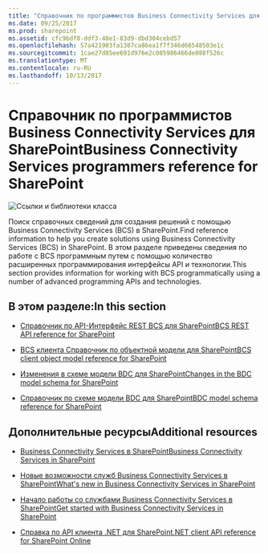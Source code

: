 ```yaml
---
title: "Справочник по программистов Business Connectivity Services для SharePoint"
ms.date: 09/25/2017
ms.prod: sharepoint
ms.assetid: cfc9bdf8-ddf3-40e1-83d9-dbd304cebd57
ms.openlocfilehash: 57a421903fa1307ca86ea1f7f346d66548503e1c
ms.sourcegitcommit: 1cae27d85ee691d976e2c085986466de088f526c
ms.translationtype: MT
ms.contentlocale: ru-RU
ms.lasthandoff: 10/13/2017
---
```

# <a name="business-connectivity-services-programmers-reference-for-sharepoint"></a><span data-ttu-id="862ca-102">Справочник по программистов Business Connectivity Services для SharePoint</span><span class="sxs-lookup"><span data-stu-id="862ca-102">Business Connectivity Services programmers reference for SharePoint</span></span>

  
    
    
![Ссылки и библиотеки класса](../images/mod_icon_badge_reference.png)
  
    
    

  
    
    

  
    
    
<span data-ttu-id="862ca-104">Поиск справочных сведений для создания решений с помощью Business Connectivity Services (BCS) в SharePoint.</span><span class="sxs-lookup"><span data-stu-id="862ca-104">Find reference information to help you create solutions using Business Connectivity Services (BCS) in SharePoint.</span></span>
<span data-ttu-id="862ca-105">В этом разделе приведены сведения по работе с BCS программным путем с помощью количество расширенных программирования интерфейсы API и технологии.</span><span class="sxs-lookup"><span data-stu-id="862ca-105">This section provides information for working with BCS programmatically using a number of advanced programming APIs and technologies.</span></span>
  
    
    


## <a name="in-this-section"></a><span data-ttu-id="862ca-106">В этом разделе:</span><span class="sxs-lookup"><span data-stu-id="862ca-106">In this section</span></span>


-  [<span data-ttu-id="862ca-107">Справочник по API-Интерфейс REST BCS для SharePoint</span><span class="sxs-lookup"><span data-stu-id="862ca-107">BCS REST API reference for SharePoint</span></span>](bcs-rest-api-reference-for-sharepoint.md)
    
  
-  [<span data-ttu-id="862ca-108">BCS клиента Справочник по объектной модели для SharePoint</span><span class="sxs-lookup"><span data-stu-id="862ca-108">BCS client object model reference for SharePoint</span></span>](bcs-client-object-model-reference-for-sharepoint.md)
    
  
-  [<span data-ttu-id="862ca-109">Изменения в схеме модели BDC для SharePoint</span><span class="sxs-lookup"><span data-stu-id="862ca-109">Changes in the BDC model schema for SharePoint</span></span>](changes-in-the-bdc-model-schema-for-sharepoint.md)
    
  
-  [<span data-ttu-id="862ca-110">Справочник по схеме модели BDC для SharePoint</span><span class="sxs-lookup"><span data-stu-id="862ca-110">BDC model schema reference for SharePoint</span></span>](bdc-model-schema-reference-for-sharepoint.md)
    
  

## <a name="additional-resources"></a><span data-ttu-id="862ca-111">Дополнительные ресурсы</span><span class="sxs-lookup"><span data-stu-id="862ca-111">Additional resources</span></span>


-  [<span data-ttu-id="862ca-112">Business Connectivity Services в SharePoint</span><span class="sxs-lookup"><span data-stu-id="862ca-112">Business Connectivity Services in SharePoint</span></span>](business-connectivity-services-in-sharepoint.md)
    
  
-  [<span data-ttu-id="862ca-113">Новые возможности служб Business Connectivity Services в SharePoint</span><span class="sxs-lookup"><span data-stu-id="862ca-113">What's new in Business Connectivity Services in SharePoint</span></span>](what-s-new-in-business-connectivity-services-in-sharepoint.md)
    
  
-  [<span data-ttu-id="862ca-114">Начало работы со службами Business Connectivity Services в SharePoint</span><span class="sxs-lookup"><span data-stu-id="862ca-114">Get started with Business Connectivity Services in SharePoint</span></span>](get-started-with-business-connectivity-services-in-sharepoint.md)
    
  
-  [<span data-ttu-id="862ca-115">Справка по API клиента .NET для SharePoint</span><span class="sxs-lookup"><span data-stu-id="862ca-115">.NET client API reference for SharePoint Online</span></span>](http://msdn.microsoft.com/library/88e5e1b9-eab2-4f3b-a3f2-75c96b86f1f4%28Office.15%29.aspx)
    
  

  
    
    

